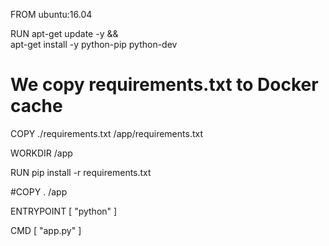 FROM ubuntu:16.04

RUN apt-get update -y && \
    apt-get install -y python-pip python-dev

# We copy requirements.txt to Docker cache
COPY ./requirements.txt /app/requirements.txt

WORKDIR /app

RUN pip install -r requirements.txt

#COPY . /app

ENTRYPOINT [ "python" ]

CMD [ "app.py" ]
